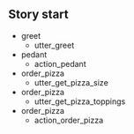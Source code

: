 ## Story start 
* greet
   - utter_greet
* pedant
   - action_pedant
* order_pizza
   - utter_get_pizza_size
* order_pizza
   - utter_get_pizza_toppings
* order_pizza
   - action_order_pizza
